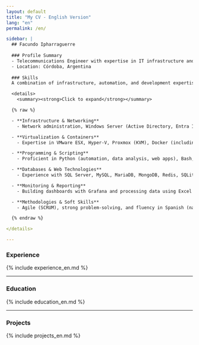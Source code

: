 ```yaml
---
layout: default
title: "My CV - English Version"
lang: "en"
permalink: /en/

sidebar: |
  ## Facundo Ipharraguerre
  
  ### Profile Summary 
  - Telecommunications Engineer with expertise in IT infrastructure and software development. 15+ years in Linux, Windows Server, cloud, networking, and automation. Skilled in security, agile methodologies, and virtualization. Experience working under an ISO 9001 quality management system. Fluent in Spanish (native) and conversational English.
  - Location: Córdoba, Argentina
  
  ### Skills
  A combination of infrastructure, automation, and development expertise, spanning networking, virtualization, scripting, databases, monitoring, and software methodologies.

  <details>
    <summary><strong>Click to expand</strong></summary>

  {% raw %}

  - **Infrastructure & Networking**  
    - Network administration, Windows Server (Active Directory, Entra ID), Linux, and Veeam Backup & Replication.

  - **Virtualization & Containers**  
    - Expertise in VMware ESX, Hyper-V, Proxmox (KVM), Docker (including Swarm), and Linux Containers (LXC) for scalable and flexible deployments.

  - **Programming & Scripting**  
    - Proficient in Python (automation, data analysis, web apps), Bash, PowerShell, and C for embedded systems.

  - **Databases & Web Technologies**  
    - Experience with SQL Server, MySQL, MariaDB, MongoDB, Redis, SQLite, and backend development with web servers.

  - **Monitoring & Reporting**  
    - Building dashboards with Grafana and processing data using Excel for reporting and analytics.

  - **Methodologies & Soft Skills**  
    - Agile (SCRUM), strong problem-solving, and fluency in Spanish (native) and English (professional/conversational).

  {% endraw %}

</details>

---
```


### Experience
{% include experience_en.md %}

---

### Education
{% include education_en.md %}

---

### Projects
{% include projects_en.md %}